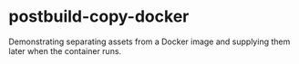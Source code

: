 # postbuild-copy-docker
Demonstrating separating assets from a Docker image and supplying them later when the container runs.
